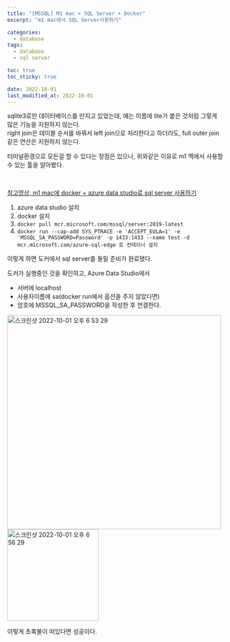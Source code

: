 ```yaml
---
title: "[MSSQL] M1 mac + SQL Server + Docker"
excerpt: "m1 mac에서 SQL Server사용하기"

categories:
  - database
tags:
  - database
  - sql server

toc: true
toc_sticky: true

date: 2022-10-01
last_modified_at: 2022-10-01
---
```



sqlite3로만 데이터베이스를 만지고 있었는데, 얘는 이름에 lite가 붙은 것처럼 그렇게 많은 기능을 지원하지 않는다.  
right join은 테이블 순서를 바꿔서 left join으로 처리한다고 하더라도, full outer join같은 연산은 지원하지 않는다.  

터미널환경으로 모든걸 할 수 있다는 장점은 있으나, 위와같은 이유로 m1 맥에서 사용할 수 있는 툴을 알아봤다.  

<br>

[참고영상, m1 mac에 docker + azure data studio로 sql server 사용하기](https://www.youtube.com/watch?v=mLpBD8Kbc0k)  


1. azure data studio 설치
2. docker 설치
3. `docker pull mcr.microsoft.com/mssql/server:2019-latest`
4.  `docker run --cap-add SYS_PTRACE -e 'ACCEPT_EULA=1' -e 'MSSQL_SA_PASSWORD=Password' -p 1433:1433 --name test -d mcr.microsoft.com/azure-sql-edge 로 컨테이너 설치`

이렇게 하면 도커에서 sql server를 돌릴 준비가 완료됐다.  

도커가 실행중인 것을 확인하고, Azure Data Studio에서  
- 서버에 localhost
- 사용자이름에 sa(docker run에서 옵션을 주지 않았다면)
- 암호에 MSSQL_SA_PASSWORD을 작성한 후 연결한다.

<img width="498" alt="스크린샷 2022-10-01 오후 6 53 29" src="https://user-images.githubusercontent.com/76278794/193403770-59abe99d-b9cd-472e-8ae7-61508b8d74bd.png">

<br>

<img width="213" alt="스크린샷 2022-10-01 오후 6 56 29" src="https://user-images.githubusercontent.com/76278794/193403868-a527515a-71aa-4897-b40b-6caf32f93078.png">

이렇게 초록불이 떠있다면 성공이다.
